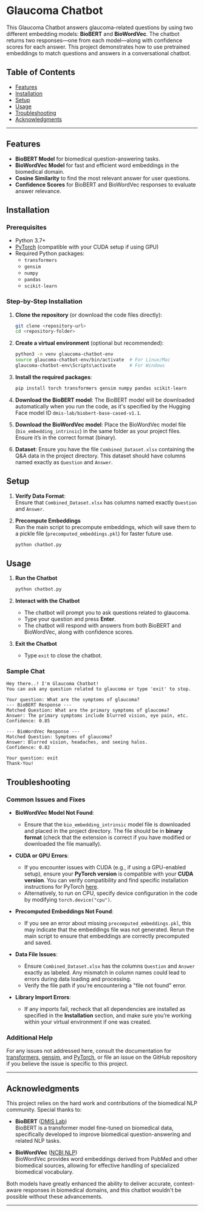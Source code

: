 # Glaucoma Chatbot

This Glaucoma Chatbot answers glaucoma-related questions by using two different embedding models: **BioBERT** and **BioWordVec**. The chatbot returns two responses—one from each model—along with confidence scores for each answer. This project demonstrates how to use pretrained embeddings to match questions and answers in a conversational chatbot.

## Table of Contents
- [Features](#features)
- [Installation](#installation)
- [Setup](#setup)
- [Usage](#usage)
- [Troubleshooting](#troubleshooting)
- [Acknowledgments](#acknowledgments)

---

## Features
- **BioBERT Model** for biomedical question-answering tasks.
- **BioWordVec Model** for fast and efficient word embeddings in the biomedical domain.
- **Cosine Similarity** to find the most relevant answer for user questions.
- **Confidence Scores** for BioBERT and BioWordVec responses to evaluate answer relevance.

## Installation

### Prerequisites
- Python 3.7+
- [PyTorch](https://pytorch.org/get-started/locally/) (compatible with your CUDA setup if using GPU)
- Required Python packages:
  - `transformers`
  - `gensim`
  - `numpy`
  - `pandas`
  - `scikit-learn`

### Step-by-Step Installation

1. **Clone the repository** (or download the code files directly):
    ```bash
    git clone <repository-url>
    cd <repository-folder>
    ```

2. **Create a virtual environment** (optional but recommended):
    ```bash
    python3 -m venv glaucoma-chatbot-env
    source glaucoma-chatbot-env/bin/activate  # For Linux/Mac
    glaucoma-chatbot-env\Scripts\activate     # For Windows
    ```

3. **Install the required packages**:
    ```bash
    pip install torch transformers gensim numpy pandas scikit-learn
    ```

4. **Download the BioBERT model**:
    The BioBERT model will be downloaded automatically when you run the code, as it's specified by the Hugging Face model ID `dmis-lab/biobert-base-cased-v1.1`.

5. **Download the BioWordVec model**:
    Place the BioWordVec model file (`bio_embedding_intrinsic`) in the same folder as your project files. Ensure it’s in the correct format (binary).

6. **Dataset**:
    Ensure you have the file `Combined_Dataset.xlsx` containing the Q&A data in the project directory. This dataset should have columns named exactly as `Question` and `Answer`.

## Setup

1. **Verify Data Format**:  
    Ensure that `Combined_Dataset.xlsx` has columns named exactly `Question` and `Answer`.

2. **Precompute Embeddings**  
   Run the main script to precompute embeddings, which will save them to a pickle file (`precomputed_embeddings.pkl`) for faster future use.

    ```bash
    python chatbot.py
    ```

## Usage

1. **Run the Chatbot**
    ```bash
    python chatbot.py
    ```

2. **Interact with the Chatbot**
   - The chatbot will prompt you to ask questions related to glaucoma.
   - Type your question and press **Enter**.
   - The chatbot will respond with answers from both BioBERT and BioWordVec, along with confidence scores.

3. **Exit the Chatbot**
   - Type `exit` to close the chatbot.

### Sample Chat
```plaintext
Hey there..! I'm Glaucoma Chatbot!
You can ask any question related to glaucoma or type 'exit' to stop.

Your question: What are the symptoms of glaucoma?
--- BioBERT Response ---
Matched Question: What are the primary symptoms of glaucoma?
Answer: The primary symptoms include blurred vision, eye pain, etc.
Confidence: 0.85

--- BioWordVec Response ---
Matched Question: Symptoms of glaucoma?
Answer: Blurred vision, headaches, and seeing halos.
Confidence: 0.82

Your question: exit
Thank-You!
```
## Troubleshooting

### Common Issues and Fixes

- **BioWordVec Model Not Found**: 
    - Ensure that the `bio_embedding_intrinsic` model file is downloaded and placed in the project directory. The file should be in **binary format** (check that the extension is correct if you have modified or downloaded the file manually).

- **CUDA or GPU Errors**:
    - If you encounter issues with CUDA (e.g., if using a GPU-enabled setup), ensure your **PyTorch version** is compatible with your **CUDA version**. You can verify compatibility and find specific installation instructions for PyTorch [here](https://pytorch.org/get-started/locally/).
    - Alternatively, to run on CPU, specify device configuration in the code by modifying `torch.device("cpu")`.

- **Precomputed Embeddings Not Found**:
    - If you see an error about missing `precomputed_embeddings.pkl`, this may indicate that the embeddings file was not generated. Rerun the main script to ensure that embeddings are correctly precomputed and saved.

- **Data File Issues**:
    - Ensure `Combined_Dataset.xlsx` has the columns `Question` and `Answer` exactly as labeled. Any mismatch in column names could lead to errors during data loading and processing.
    - Verify the file path if you're encountering a "file not found" error.

- **Library Import Errors**:
    - If any imports fail, recheck that all dependencies are installed as specified in the **Installation** section, and make sure you’re working within your virtual environment if one was created.

### Additional Help
For any issues not addressed here, consult the documentation for [transformers](https://huggingface.co/docs/transformers), [gensim](https://radimrehurek.com/gensim/), and [PyTorch](https://pytorch.org/), or file an issue on the GitHub repository if you believe the issue is specific to this project.

---

## Acknowledgments

This project relies on the hard work and contributions of the biomedical NLP community. Special thanks to:

- **BioBERT** ([DMIS Lab](https://github.com/dmis-lab/biobert))  
   BioBERT is a transformer model fine-tuned on biomedical data, specifically developed to improve biomedical question-answering and related NLP tasks.
  
- **BioWordVec** ([NCBI NLP](https://github.com/ncbi-nlp/BioWordVec))  
   BioWordVec provides word embeddings derived from PubMed and other biomedical sources, allowing for effective handling of specialized biomedical vocabulary.

Both models have greatly enhanced the ability to deliver accurate, context-aware responses in biomedical domains, and this chatbot wouldn't be possible without these advancements.

---
